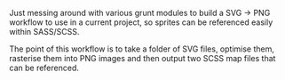 Just messing around with various grunt modules to build a SVG -> PNG workflow to use in a current project, so sprites can be referenced easily within SASS/SCSS.

The point of this workflow is to take a folder of SVG files, optimise them, rasterise them into PNG images and then output two SCSS map files that can be referenced.

